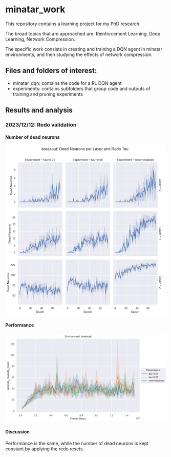 # minatar_work

This repository contains a learning project for my PhD research.

The broad topics that are approached are: Reinforcement Learning, Deep Learning, Network Compression.

The specific work consists in creating and training a DQN agent in minatar environments, and then studying the effects of network compression. 

## Files and folders of interest:

- minatar_dqn: contains the code for a RL DQN agent
- experiments: contains subfolders that group code and outputs of training and pruning experiments

## Results and analysis

### 2023/12/12: Redo validation

#### Number of dead neurons

![Dead Neurons](docs/figs/2023_12_12/dead_neurons.png "Dead neurons")

#### Performance

![Dead Neurons](docs/figs/2023_12_12/performance.png "Performance")

#### Discussion

Performance is the same, while the number of dead neurons is kept constant by applying the redo resets.